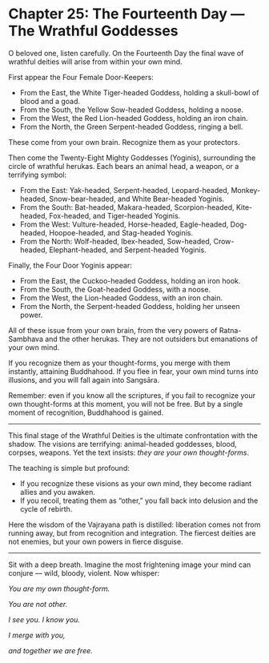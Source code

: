 # Chapter 25: The Fourteenth Day — The Wrathful Goddesses

O beloved one, listen carefully. On the Fourteenth Day the final wave of wrathful deities will arise from within your own mind.

First appear the Four Female Door-Keepers:

* From the East, the White Tiger-headed Goddess, holding a skull-bowl of blood and a goad.
* From the South, the Yellow Sow-headed Goddess, holding a noose.
* From the West, the Red Lion-headed Goddess, holding an iron chain.
* From the North, the Green Serpent-headed Goddess, ringing a bell.

These come from your own brain. Recognize them as your protectors.

Then come the Twenty-Eight Mighty Goddesses (Yoginis), surrounding the circle of wrathful herukas. Each bears an animal head, a weapon, or a terrifying symbol:

* From the East: Yak-headed, Serpent-headed, Leopard-headed, Monkey-headed, Snow-bear-headed, and White Bear-headed Yoginis.
* From the South: Bat-headed, Makara-headed, Scorpion-headed, Kite-headed, Fox-headed, and Tiger-headed Yoginis.
* From the West: Vulture-headed, Horse-headed, Eagle-headed, Dog-headed, Hoopoe-headed, and Stag-headed Yoginis.
* From the North: Wolf-headed, Ibex-headed, Sow-headed, Crow-headed, Elephant-headed, and Serpent-headed Yoginis.

Finally, the Four Door Yoginis appear:

* From the East, the Cuckoo-headed Goddess, holding an iron hook.
* From the South, the Goat-headed Goddess, with a noose.
* From the West, the Lion-headed Goddess, with an iron chain.
* From the North, the Serpent-headed Goddess, holding her unseen power.

All of these issue from your own brain, from the very powers of Ratna-Sambhava and the other herukas. They are not outsiders but emanations of your own mind.

If you recognize them as your thought-forms, you merge with them instantly, attaining Buddhahood. If you flee in fear, your own mind turns into illusions, and you will fall again into Sangsāra.

Remember: even if you know all the scriptures, if you fail to recognize your own thought-forms at this moment, you will not be free. But by a single moment of recognition, Buddhahood is gained.

---

This final stage of the Wrathful Deities is the ultimate confrontation with the shadow. The visions are terrifying: animal-headed goddesses, blood, corpses, weapons. Yet the text insists: *they are your own thought-forms*.

The teaching is simple but profound:

* If you recognize these visions as your own mind, they become radiant allies and you awaken.
* If you recoil, treating them as “other,” you fall back into delusion and the cycle of rebirth.

Here the wisdom of the Vajrayana path is distilled: liberation comes not from running away, but from recognition and integration. The fiercest deities are not enemies, but your own powers in fierce disguise.

---

Sit with a deep breath. Imagine the most frightening image your mind can conjure — wild, bloody, violent. Now whisper:

*You are my own thought-form.*

*You are not other.*

*I see you. I know you.*

*I merge with you,*

*and together we are free.*
